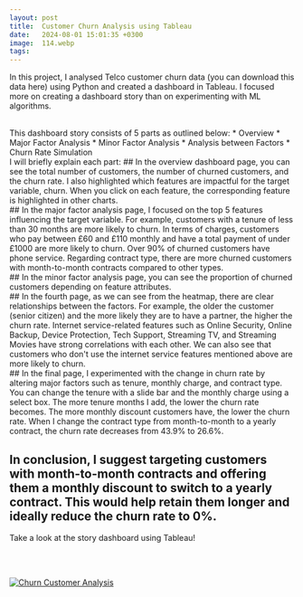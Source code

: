```yaml
---
layout: post
title:  Customer Churn Analysis using Tableau
date:   2024-08-01 15:01:35 +0300
image:  114.webp
tags:   
---
```

<!--https://heung-bae-lee.github.io/2020/02/01/NLP_05/-->
In this project, I analysed Telco customer churn data (you can download this data here) using Python and created a dashboard in Tableau. I focused more on creating a dashboard story than on experimenting with ML algorithms.


<br>
This dashboard story consists of 5 parts as outlined below:
* Overview
* Major Factor Analysis
* Minor Factor Analysis
* Analysis between Factors
* Churn Rate Simulation

<br>
I will briefly explain each part:
## In the overview dashboard page, 
you can see the total number of customers, the number of churned customers, and the churn rate. I also highlighted which features are impactful for the target variable, churn. When you click on each feature, the corresponding feature is highlighted in other charts.
<br>
## In the major factor analysis page,
I focused on the top 5 features influencing the target variable. For example, customers with a tenure of less than 30 months are more likely to churn. In terms of charges, customers who pay between £60 and £110 monthly and have a total payment of under £1000 are more likely to churn. Over 90% of churned customers have phone service. Regarding contract type, there are more churned customers with month-to-month contracts compared to other types.
<br>
## In the minor factor analysis page, 
you can see the proportion of churned customers depending on feature attributes.
<br>
## In the fourth page, 
as we can see from the heatmap, there are clear relationships between the factors. For example, the older the customer (senior citizen) and the more likely they are to have a partner, the higher the churn rate. Internet service-related features such as Online Security, Online Backup, Device Protection, Tech Support, Streaming TV, and Streaming Movies have strong correlations with each other. We can also see that customers who don't use the internet service features mentioned above are more likely to churn.
<br>
## In the final page, 
I experimented with the change in churn rate by altering major factors such as tenure, monthly charge, and contract type. You can change the tenure with a slide bar and the monthly charge using a select box. The more tenure months I add, the lower the churn rate becomes. The more monthly discount customers have, the lower the churn rate. When I change the contract type from month-to-month to a yearly contract, the churn rate decreases from 43.9% to 26.6%.

## In conclusion, I suggest targeting customers with month-to-month contracts and offering them a monthly discount to switch to a yearly contract. This would help retain them longer and ideally reduce the churn rate to 0%.
Take a look at the story dashboard using Tableau!

<br><br>
<div class='tableauPlaceholder' id='viz1724312417023' style='position: relative'><noscript><a href='#'><img alt='Churn Customer Analysis ' src='https:&#47;&#47;public.tableau.com&#47;static&#47;images&#47;Ch&#47;Churn_Customer_Analysis_17241053180540&#47;Story1&#47;1_rss.png' style='border: none' /></a></noscript><object class='tableauViz'  style='display:none;'><param name='host_url' value='https%3A%2F%2Fpublic.tableau.com%2F' /> <param name='embed_code_version' value='3' /> <param name='site_root' value='' /><param name='name' value='Churn_Customer_Analysis_17241053180540&#47;Story1' /><param name='tabs' value='no' /><param name='toolbar' value='yes' /><param name='static_image' value='https:&#47;&#47;public.tableau.com&#47;static&#47;images&#47;Ch&#47;Churn_Customer_Analysis_17241053180540&#47;Story1&#47;1.png' /> <param name='animate_transition' value='yes' /><param name='display_static_image' value='yes' /><param name='display_spinner' value='yes' /><param name='display_overlay' value='yes' /><param name='display_count' value='yes' /><param name='language' value='en-GB' /></object></div>                <script type='text/javascript'>                    var divElement = document.getElementById('viz1724312417023');                    var vizElement = divElement.getElementsByTagName('object')[0];                    vizElement.style.width='1016px';vizElement.style.height='991px';                    var scriptElement = document.createElement('script');                    scriptElement.src = 'https://public.tableau.com/javascripts/api/viz_v1.js';                    vizElement.parentNode.insertBefore(scriptElement, vizElement);                </script>


